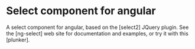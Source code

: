 # Select component for angular

A select component for angular, based on the [select2] JQuery plugin. See the
[ng-select] web site for documentation and examples, or try it with this [plunker].
